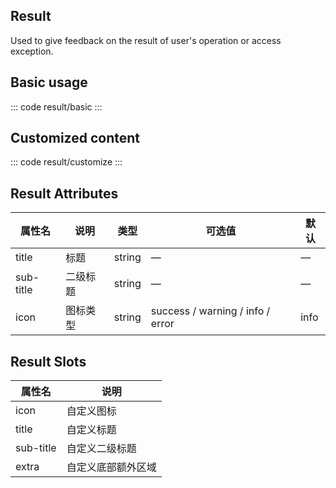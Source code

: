 <script setup>
import basic from 'exam/result/basic.vue'
import customize from 'exam/result/customize.vue'
</script>

## Result

Used to give feedback on the result of user's operation or access exception.

## Basic usage

::: code result/basic
<basic></basic>
:::

## Customized content

::: code result/customize
<customize></customize>
:::

## Result Attributes

| 属性名    | 说明     | 类型   | 可选值                           | 默认 |
| --------- | -------- | ------ | -------------------------------- | ---- |
| title     | 标题     | string | —                                | —    |
| sub-title | 二级标题 | string | —                                | —    |
| icon      | 图标类型 | string | success / warning / info / error | info |

## Result Slots

| 属性名    | 说明               |
| --------- | ------------------ |
| icon      | 自定义图标         |
| title     | 自定义标题         |
| sub-title | 自定义二级标题     |
| extra     | 自定义底部额外区域 |
